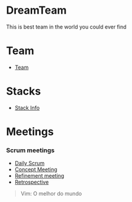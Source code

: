 # DreamTeam
This is best team in the world you could ever find

# Team
- [Team](team.md)

# Stacks
- [Stack Info](stacks.md)

# Meetings

### Scrum meetings
- [Daily Scrum](daily.md)
- [Concept Meeting](planning.md)
- [Refinement meeting](refinement.md)
- [Retrospective](retrospective.md)

>Vim: O melhor do mundo